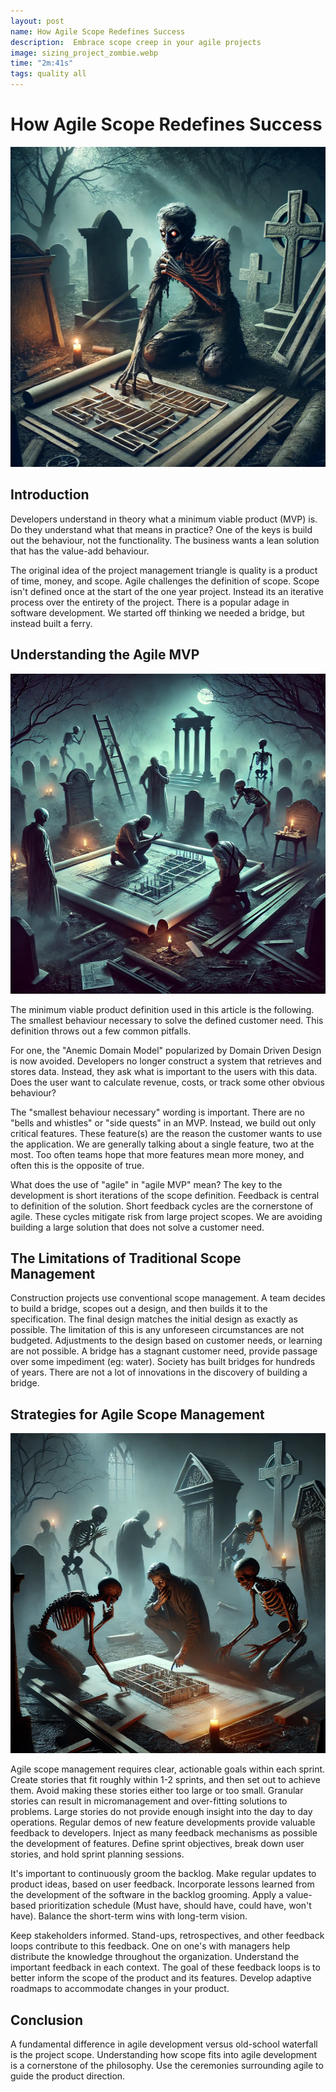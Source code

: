```yaml
---
layout: post
name: How Agile Scope Redefines Success
description:  Embrace scope creep in your agile projects
image: sizing_project_zombie.webp
time: "2m:41s"
tags: quality all
---
```


# How Agile Scope Redefines Success

<p align="center" width="100%">
    <img src="/assets/images/designer_zombie_2.webp"  alt="Designer Zombie 2" height="512" width="512" />
</p>  

## Introduction

Developers understand in theory what a minimum viable product (MVP) is. Do they understand what that means in practice? 
One of the keys is build out the behaviour, not the functionality. The business wants a lean solution that has the value-add 
behaviour.

The original idea of the project management triangle is quality is a product of time, money, and scope. Agile challenges 
the definition of scope. Scope isn't defined once at the start of the one year project. Instead its an iterative process 
over the entirety of the project. There is a popular adage in software development. We started off thinking we needed a 
bridge, but instead built a ferry.

## Understanding the Agile MVP

<p align="center" width="100%">
    <img src="/assets/images/designer_zombies_many.webp"  alt="Many Designer Zombie" height="512" width="512" />
</p>  

The minimum viable product definition used in this article is the following.  The smallest behaviour necessary to solve 
the defined customer need. This definition throws out a few common pitfalls.

For one, the "Anemic Domain Model" popularized by Domain Driven Design is now avoided. Developers no longer construct a 
system that retrieves and stores data. Instead, they ask what is important to the users with this data. Does the user 
want to calculate revenue, costs, or track some other obvious behaviour?

The "smallest behaviour necessary" wording is important. There are no "bells and whistles" or "side quests" in an MVP. 
Instead, we build out only critical features. These feature(s) are the  reason the customer wants to use the application. 
We are generally talking about a single feature, two at the most. Too often teams hope that more features mean more money, 
and often this is the opposite of true.

What does the use of "agile" in "agile MVP" mean? The key to the development is short iterations of the scope definition. 
Feedback is central to definition of the solution. Short feedback cycles are the cornerstone of agile. These cycles mitigate 
risk from large project scopes. We are avoiding building a large solution that does not solve a customer need.

## The Limitations of Traditional Scope Management

Construction projects use conventional scope management. A team decides to build a bridge, scopes out a design, and then 
builds it to the specification. The final design matches the initial design as exactly as possible. The limitation of this 
is any unforeseen circumstances are not  budgeted. Adjustments to the design based on customer needs, or learning are 
not possible. A bridge has a stagnant customer need, provide passage over some impediment (eg: water). Society has built 
bridges for hundreds of years. There are not a lot of innovations in the discovery of building a bridge.

## Strategies for Agile Scope Management

<p align="center" width="100%">
    <img src="/assets/images/designer_zombies_many_2.webp"  alt="Many Designer Zombie 2" height="512" width="512" />
</p>  

Agile scope management requires clear, actionable goals within each sprint. Create stories that fit roughly within 1-2 
sprints, and then set out to achieve them. Avoid making these stories either too large or too small. Granular stories 
can result in micromanagement and over-fitting solutions to problems. Large stories do not provide enough insight into 
the day to day operations. Regular demos of new feature developments provide valuable feedback to developers. Inject as 
many feedback mechanisms as possible the development of features. Define sprint objectives, break down user stories, and 
hold sprint planning sessions.

It's important to continuously groom the backlog. Make regular updates to product ideas, based on user feedback. Incorporate 
lessons learned from the development of the software in the backlog grooming. Apply a value-based prioritization schedule 
(Must have, should have, could have, won't have). Balance the short-term wins with long-term vision.

Keep stakeholders informed. Stand-ups, retrospectives, and other feedback loops contribute to this feedback. One on one's 
with managers help distribute the knowledge throughout the organization. Understand the important feedback in each context. 
The goal of these feedback loops is to better inform the scope of the product and its features. Develop adaptive roadmaps 
to accommodate changes in your product.

## Conclusion

A fundamental difference in agile development versus old-school waterfall is the project scope. Understanding how scope 
fits into agile development is a cornerstone of the philosophy. Use the ceremonies surrounding agile to guide the product 
direction.